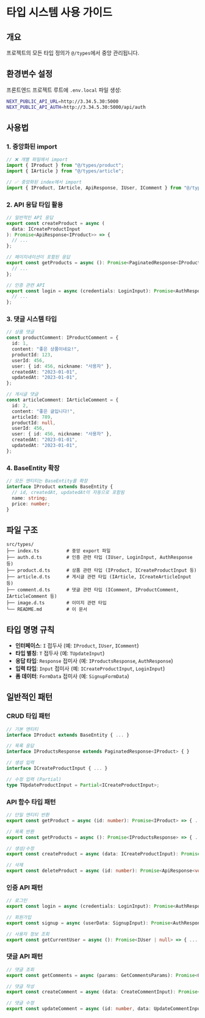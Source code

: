# 타입 시스템 사용 가이드

## 개요

프로젝트의 모든 타입 정의가 `@/types`에서 중앙 관리됩니다.

## 환경변수 설정

프론트엔드 프로젝트 루트에 `.env.local` 파일 생성:

```bash
NEXT_PUBLIC_API_URL=http://3.34.5.30:5000
NEXT_PUBLIC_API_AUTH=http://3.34.5.30:5000/api/auth
```

## 사용법

### 1. 중앙화된 import

```typescript
// ❌ 개별 파일에서 import
import { IProduct } from "@/types/product";
import { IArticle } from "@/types/article";

// ✅ 중앙화된 index에서 import
import { IProduct, IArticle, ApiResponse, IUser, IComment } from "@/types";
```

### 2. API 응답 타입 활용

```typescript
// 일반적인 API 응답
export const createProduct = async (
  data: ICreateProductInput
): Promise<ApiResponse<IProduct>> => {
  // ...
};

// 페이지네이션이 포함된 응답
export const getProducts = async (): Promise<PaginatedResponse<IProduct>> => {
  // ...
};

// 인증 관련 API
export const login = async (credentials: LoginInput): Promise<AuthResponse> => {
  // ...
};
```

### 3. 댓글 시스템 타입

```typescript
// 상품 댓글
const productComment: IProductComment = {
  id: 1,
  content: "좋은 상품이네요!",
  productId: 123,
  userId: 456,
  user: { id: 456, nickname: "사용자" },
  createdAt: "2023-01-01",
  updatedAt: "2023-01-01",
};

// 게시글 댓글
const articleComment: IArticleComment = {
  id: 2,
  content: "좋은 글입니다!",
  articleId: 789,
  productId: null,
  userId: 456,
  user: { id: 456, nickname: "사용자" },
  createdAt: "2023-01-01",
  updatedAt: "2023-01-01",
};
```

### 4. BaseEntity 확장

```typescript
// 모든 엔티티는 BaseEntity를 확장
interface IProduct extends BaseEntity {
  // id, createdAt, updatedAt이 자동으로 포함됨
  name: string;
  price: number;
}
```

## 파일 구조

```
src/types/
├── index.ts          # 중앙 export 파일
├── auth.d.ts         # 인증 관련 타입 (IUser, LoginInput, AuthResponse 등)
├── product.d.ts      # 상품 관련 타입 (IProduct, ICreateProductInput 등)
├── article.d.ts      # 게시글 관련 타입 (IArticle, ICreateArticleInput 등)
├── comment.d.ts      # 댓글 관련 타입 (IComment, IProductComment, IArticleComment 등)
├── image.d.ts        # 이미지 관련 타입
└── README.md         # 이 문서
```

## 타입 명명 규칙

- **인터페이스**: `I` 접두사 (예: `IProduct`, `IUser`, `IComment`)
- **타입 별칭**: `T` 접두사 (예: `TUpdateInput`)
- **응답 타입**: `Response` 접미사 (예: `IProductsResponse`, `AuthResponse`)
- **입력 타입**: `Input` 접미사 (예: `ICreateProductInput`, `LoginInput`)
- **폼 데이터**: `FormData` 접미사 (예: `SignupFormData`)

## 일반적인 패턴

### CRUD 타입 패턴

```typescript
// 기본 엔티티
interface IProduct extends BaseEntity { ... }

// 목록 응답
interface IProductsResponse extends PaginatedResponse<IProduct> { }

// 생성 입력
interface ICreateProductInput { ... }

// 수정 입력 (Partial)
type TUpdateProductInput = Partial<ICreateProductInput>;
```

### API 함수 타입 패턴

```typescript
// 단일 엔티티 반환
export const getProduct = async (id: number): Promise<IProduct> => { ... }

// 목록 반환
export const getProducts = async (): Promise<IProductsResponse> => { ... }

// 생성/수정
export const createProduct = async (data: ICreateProductInput): Promise<ApiResponse<IProduct>> => { ... }

// 삭제
export const deleteProduct = async (id: number): Promise<ApiResponse<void>> => { ... }
```

### 인증 API 패턴

```typescript
// 로그인
export const login = async (credentials: LoginInput): Promise<AuthResponse> => { ... }

// 회원가입
export const signup = async (userData: SignupInput): Promise<AuthResponse> => { ... }

// 사용자 정보 조회
export const getCurrentUser = async (): Promise<IUser | null> => { ... }
```

### 댓글 API 패턴

```typescript
// 댓글 조회
export const getComments = async (params: GetCommentsParams): Promise<GetCommentsResponse> => { ... }

// 댓글 작성
export const createComment = async (data: CreateCommentInput): Promise<CommentResponse> => { ... }

// 댓글 수정
export const updateComment = async (id: number, data: UpdateCommentInput): Promise<CommentResponse> => { ... }
```
